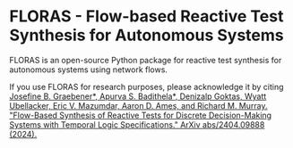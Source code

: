 # FLORAS - Flow-based Reactive Test Synthesis for Autonomous Systems

FLORAS is an open-source Python package for reactive test synthesis for autonomous systems using network flows.

If you use FLORAS for research purposes, please acknowledge it by citing
[Josefine B. Graebener\*, Apurva S. Badithela\*, Denizalp Goktas, Wyatt Ubellacker, Eric V. Mazumdar, Aaron D. Ames, and Richard M. Murray. "Flow-Based Synthesis of Reactive Tests for Discrete Decision-Making Systems with Temporal Logic Specifications." ArXiv abs/2404.09888 (2024).](https://arxiv.org/abs/2404.09888)
